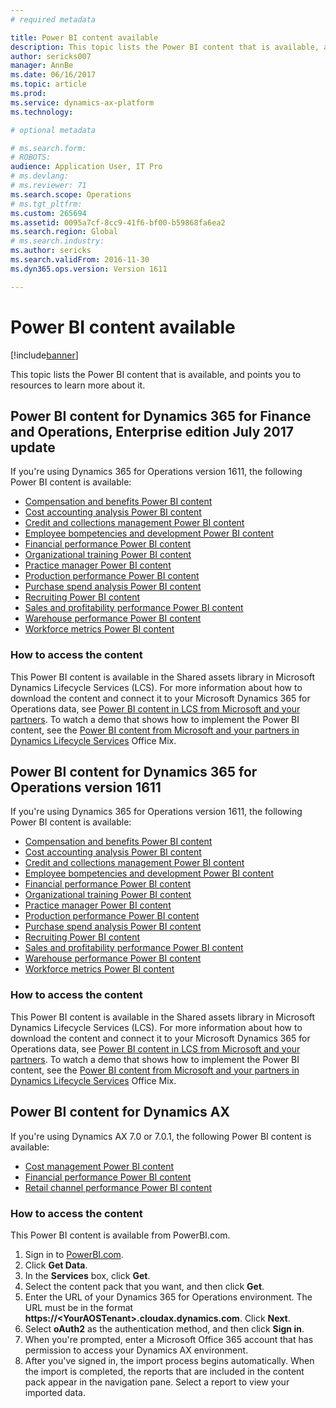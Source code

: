 ```yaml
---
# required metadata

title: Power BI content available
description: This topic lists the Power BI content that is available, and points you to resources to learn more about it.
author: sericks007
manager: AnnBe
ms.date: 06/16/2017
ms.topic: article
ms.prod: 
ms.service: dynamics-ax-platform
ms.technology: 

# optional metadata

# ms.search.form: 
# ROBOTS: 
audience: Application User, IT Pro
# ms.devlang: 
# ms.reviewer: 71
ms.search.scope: Operations
# ms.tgt_pltfrm: 
ms.custom: 265694
ms.assetid: 0095a7cf-8cc9-41f6-bf00-b59868fa6ea2
ms.search.region: Global
# ms.search.industry: 
ms.author: sericks
ms.search.validFrom: 2016-11-30
ms.dyn365.ops.version: Version 1611

---
```


# Power BI content available
[!include[banner](../includes/banner.md)]

This topic lists the Power BI content that is available, and points you to resources to learn more about it.

## Power BI content for Dynamics 365 for Finance and Operations, Enterprise edition July 2017 update
If you're using Dynamics 365 for Operations version 1611, the following Power BI content is available:

- [Compensation and benefits Power BI content](compensation-and-benefits-analysis-power-bi-content-pack.md)   
- [Cost accounting analysis Power BI content](cost-accounting-analysis-content-pack.md) 
- [Credit and collections management Power BI content](credit-collections-content-pack-power-bi.md)
- [Employee bompetencies and development Power BI content](employee-competencies-and-development-analysis-power-bi-content-pack.md) 
- [Financial performance Power BI content](financial-performance-power-bi-content-pack.md)
- [Organizational training Power BI content](organizational-training-analysis-power-bi-content-pack.md) 
- [Practice manager Power BI content](practice-manager-power-bi.md)
- [Production performance Power BI content](production-performance-power-bi.md)
- [Purchase spend analysis Power BI content](purchase-content-pack-for-power-bi.md) 
- [Recruiting Power BI content](recruiting-analysis-power-bi-content-pack.md) 
- [Sales and profitability performance Power BI content](sales-profitability-performance-content-pack.md)
- [Warehouse performance Power BI content](warehouse-power-bi-content.md)
- [Workforce metrics Power BI content](workforce-analysis-power-bi-content-pack.md)  

### How to access the content
This Power BI content is available in the Shared assets library in Microsoft Dynamics Lifecycle Services (LCS). For more information about how to download the content and connect it to your Microsoft Dynamics 365 for Operations data, see [Power BI content in LCS from Microsoft and your partners](power-bi-content-microsoft-partners.md). To watch a demo that shows how to implement the Power BI content, see the [Power BI content from Microsoft and your partners in Dynamics Lifecycle Services](https://mix.office.com/watch/9puyb1b2xs1w) Office Mix.
## Power BI content for Dynamics 365 for Operations version 1611
If you're using Dynamics 365 for Operations version 1611, the following Power BI content is available:

- [Compensation and benefits Power BI content](compensation-and-benefits-analysis-power-bi-content-pack.md)   
- [Cost accounting analysis Power BI content](cost-accounting-analysis-content-pack.md) 
- [Credit and collections management Power BI content](credit-collections-content-pack-power-bi.md)
- [Employee bompetencies and development Power BI content](employee-competencies-and-development-analysis-power-bi-content-pack.md) 
- [Financial performance Power BI content](financial-performance-power-bi-content-pack.md)
- [Organizational training Power BI content](organizational-training-analysis-power-bi-content-pack.md) 
- [Practice manager Power BI content](practice-manager-power-bi.md)
- [Production performance Power BI content](production-performance-power-bi.md)
- [Purchase spend analysis Power BI content](purchase-content-pack-for-power-bi.md) 
- [Recruiting Power BI content](recruiting-analysis-power-bi-content-pack.md) 
- [Sales and profitability performance Power BI content](sales-profitability-performance-content-pack.md)
- [Warehouse performance Power BI content](warehouse-power-bi-content.md)
- [Workforce metrics Power BI content](workforce-analysis-power-bi-content-pack.md)  

### How to access the content
This Power BI content is available in the Shared assets library in Microsoft Dynamics Lifecycle Services (LCS). For more information about how to download the content and connect it to your Microsoft Dynamics 365 for Operations data, see [Power BI content in LCS from Microsoft and your partners](power-bi-content-microsoft-partners.md). To watch a demo that shows how to implement the Power BI content, see the [Power BI content from Microsoft and your partners in Dynamics Lifecycle Services](https://mix.office.com/watch/9puyb1b2xs1w) Office Mix.

## Power BI content for Dynamics AX
If you're using Dynamics AX 7.0 or 7.0.1, the following Power BI content is available:

- [Cost management Power BI content](cost-management-content-pack.md)    
- [Financial performance Power BI content](financial-performance-power-bi-content-pack.md)
- [Retail channel performance Power BI content](retail-channel-performance-dashboard-power-bi-data.md) 

### How to access the content
This Power BI content is available from PowerBI.com.

1.  Sign in to [PowerBI.com](https://www.powerbi.com/).
2.  Click **Get Data**.
3.  In the **Services** box, click **Get**.
4.  Select the content pack that you want, and then click **Get**.
5.  Enter the URL of your Dynamics 365 for Operations environment. The URL must be in the format **https://&lt;YourAOSTenant&gt;.cloudax.dynamics.com**. Click **Next**.
6.  Select **oAuth2** as the authentication method, and then click **Sign in**.
7.  When you're prompted, enter a Microsoft Office 365 account that has permission to access your Dynamics AX environment.
8.  After you've signed in, the import process begins automatically. When the import is completed, the reports that are included in the content pack appear in the navigation pane. Select a report to view your imported data.



